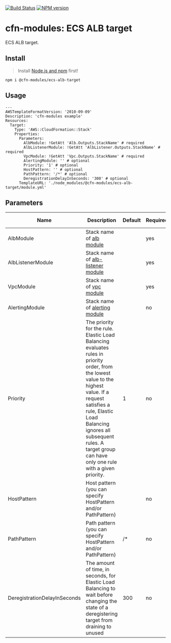 [![Build Status](https://travis-ci.org/cfn-modules/ecs-alb-target.svg?branch=master)](https://travis-ci.org/cfn-modules/ecs-alb-target)
[![NPM version](https://img.shields.io/npm/v/@cfn-modules/ecs-alb-target.svg)](https://www.npmjs.com/package/@cfn-modules/ecs-alb-target)

# cfn-modules: ECS ALB target

ECS ALB target.

## Install

> Install [Node.js and npm](https://nodejs.org/) first!

```
npm i @cfn-modules/ecs-alb-target
```

## Usage

```
---
AWSTemplateFormatVersion: '2010-09-09'
Description: 'cfn-modules example'
Resources:
  Target:
    Type: 'AWS::CloudFormation::Stack'
    Properties:
      Parameters:
        AlbModule: !GetAtt 'Alb.Outputs.StackName' # required
        AlbListenerModule: !GetAtt 'AlbListener.Outputs.StackName' # required
        VpcModule: !GetAtt 'Vpc.Outputs.StackName' # required
        AlertingModule: '' # optional
        Priority: '1' # optional
        HostPattern: '' # optional
        PathPattern: '/*' # optional
        DeregistrationDelayInSeconds: '300' # optional
      TemplateURL: './node_modules/@cfn-modules/ecs-alb-target/module.yml'
```

## Parameters

<table>
  <thead>
    <tr>
      <th>Name</th>
      <th>Description</th>
      <th>Default</th>
      <th>Required?</th>
      <th>Allowed values</th>
    </tr>
  </thead>
  <tbody>
    <tr>
      <td>AlbModule</td>
      <td>Stack name of <a href="https://www.npmjs.com/package/@cfn-modules/alb">alb module</a></td>
      <td></td>
      <td>yes</td>
      <td></td>
    </tr>
    <tr>
      <td>AlbListenerModule</td>
      <td>Stack name of <a href="https://www.npmjs.com/package/@cfn-modules/alb-listener">alb-listener module</a></td>
      <td></td>
      <td>yes</td>
      <td></td>
    </tr>
    <tr>
      <td>VpcModule</td>
      <td>Stack name of <a href="https://www.npmjs.com/package/@cfn-modules/vpc">vpc module</a></td>
      <td></td>
      <td>yes</td>
      <td></td>
    </tr>
    <tr>
      <td>AlertingModule</td>
      <td>Stack name of <a href="https://www.npmjs.com/package/@cfn-modules/alerting">alerting module</a></td>
      <td></td>
      <td>no</td>
      <td></td>
    </tr>
    <tr>
      <td>Priority</td>
      <td>The priority for the rule. Elastic Load Balancing evaluates rules in priority order, from the lowest value to the highest value. If a request satisfies a rule, Elastic Load Balancing ignores all subsequent rules. A target group can have only one rule with a given priority.</td>
      <td>1</td>
      <td>no</td>
      <td>1-99999</td>
    </tr>
    <tr>
      <td>HostPattern</td>
      <td>Host pattern (you can specify HostPattern and/or PathPattern)</td>
      <td></td>
      <td>no</td>
      <td></td>
    </tr>
    <tr>
      <td>PathPattern</td>
      <td>Path pattern (you can specify HostPattern and/or PathPattern)</td>
      <td>/*</td>
      <td>no</td>
      <td></td>
    </tr>
    <tr>
      <td>DeregistrationDelayInSeconds</td>
      <td>The amount of time, in seconds, for Elastic Load Balancing to wait before changing the state of a deregistering target from draining to unused</td>
      <td>300</td>
      <td>no</td>
      <td>0-3600</td>
    </tr>
  </tbody>
</table>
